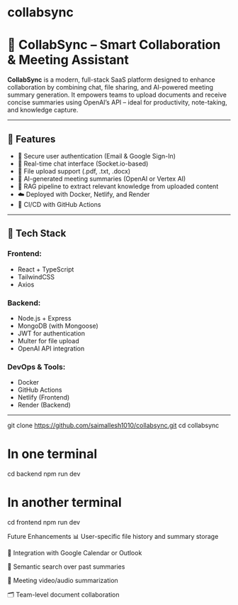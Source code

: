 # collabsync
# 🚀 CollabSync – Smart Collaboration & Meeting Assistant

**CollabSync** is a modern, full-stack SaaS platform designed to enhance collaboration by combining chat, file sharing, and AI-powered meeting summary generation. It empowers teams to upload documents and receive concise summaries using OpenAI’s API – ideal for productivity, note-taking, and knowledge capture.

---

## 🌟 Features

- 🔐 Secure user authentication (Email & Google Sign-In)
- 💬 Real-time chat interface (Socket.io-based)
- 📎 File upload support (.pdf, .txt, .docx)
- 🤖 AI-generated meeting summaries (OpenAI or Vertex AI)
- 🧠 RAG pipeline to extract relevant knowledge from uploaded content
- ☁️ Deployed with Docker, Netlify, and Render
- 🔄 CI/CD with GitHub Actions

---

## 🧰 Tech Stack

### Frontend:
- React + TypeScript
- TailwindCSS
- Axios

### Backend:
- Node.js + Express
- MongoDB (with Mongoose)
- JWT for authentication
- Multer for file upload
- OpenAI API integration

### DevOps & Tools:
- Docker
- GitHub Actions
- Netlify (Frontend)
- Render (Backend)

---



git clone https://github.com/saimallesh1010/collabsync.git
cd collabsync


# In one terminal
cd backend
npm run dev

# In another terminal
cd frontend
npm run dev


Future Enhancements
📊 User-specific file history and summary storage

🧠 Integration with Google Calendar or Outlook

🔎 Semantic search over past summaries

🎥 Meeting video/audio summarization

🗂️ Team-level document collaboration